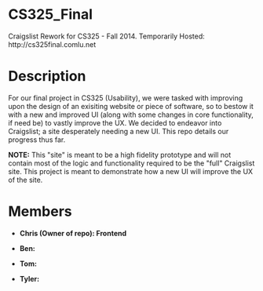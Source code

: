 
CS325_Final 
=========== 
<P>Craigslist Rework for CS325 - Fall 2014.
Temporarily Hosted: http://cs325final.comlu.net 
</P>
<H1>Description 
</H1>
<P>For our final project in CS325 (Usability), we were tasked with
improving upon the design of an exisiting website or piece of
software, so to bestow it with a new and improved UI (along with some
changes in core functionality, if need be) to vastly improve the UX.
We decided to endeavor into Craigslist; a site desperately needing a
new UI. This repo details our progress thus far. 

<STRONG>NOTE:</STRONG>
This &quot;site&quot; is meant to be a high fidelity prototype and
will not contain most of the logic and functionality required to be
the &quot;full&quot; Craigslist site. This project is meant to
demonstrate how a new UI will improve the UX of the site. 
</P>
<H1>Members 
</H1>
<UL>
	<LI><P><STRONG>Chris (Owner of repo): Frontend</STRONG> 
	</P>
	<LI><P><STRONG>Ben:</STRONG> 
	</P>
	<LI><P><STRONG>Tom:</STRONG> 
	</P>
	<LI><P><STRONG>Tyler:</STRONG> 
	</P>
</UL>
</BODY>
</HTML>
